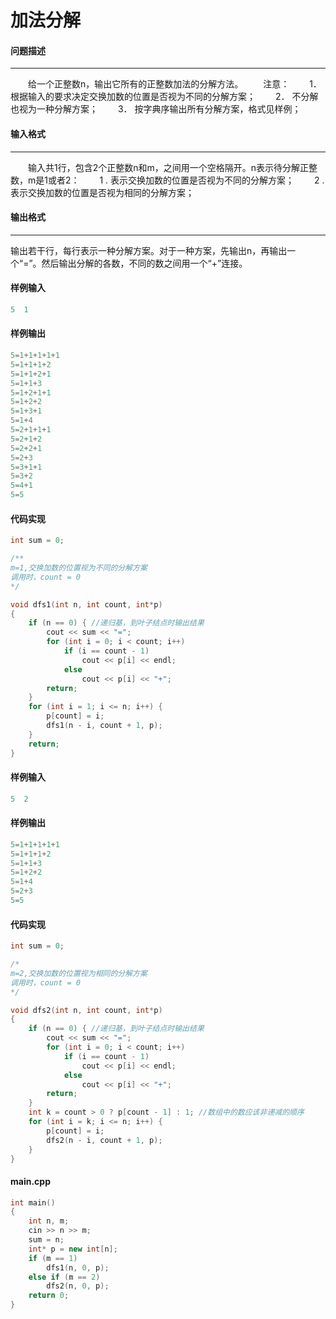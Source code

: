 # 加法分解



#### 问题描述

------

　　给一个正整数n，输出它所有的正整数加法的分解方法。
　　注意：
　　1． 根据输入的要求决定交换加数的位置是否视为不同的分解方案；
　　2． 不分解也视为一种分解方案；
　　3． 按字典序输出所有分解方案，格式见样例；

#### 输入格式

------

　　输入共1行，包含2个正整数n和m，之间用一个空格隔开。n表示待分解正整数，m是1或者2：
　　1 .   表示交换加数的位置是否视为不同的分解方案；
　　2 .   表示交换加数的位置是否视为相同的分解方案；

#### 输出格式

------

输出若干行，每行表示一种分解方案。对于一种方案，先输出n，再输出一个“=”。然后输出分解的各数，不同的数之间用一个“+”连接。



#### 样例输入

```c++
5  1
```

####  样例输出

```c++
5=1+1+1+1+1
5=1+1+1+2
5=1+1+2+1
5=1+1+3
5=1+2+1+1
5=1+2+2
5=1+3+1
5=1+4
5=2+1+1+1
5=2+1+2
5=2+2+1
5=2+3
5=3+1+1
5=3+2
5=4+1
5=5
```

#### 代码实现

```c++
int sum = 0;

/**
m=1,交换加数的位置视为不同的分解方案
调用时，count = 0
*/

void dfs1(int n, int count, int*p)
{
	if (n == 0) { //递归基，到叶子结点时输出结果
		cout << sum << "=";
		for (int i = 0; i < count; i++)
			if (i == count - 1)
				cout << p[i] << endl;
			else
				cout << p[i] << "+";
		return;
	}
	for (int i = 1; i <= n; i++) {
		p[count] = i;
		dfs1(n - i, count + 1, p);
	}
	return;
}

```



#### 样例输入

```c++
5  2
```

#### 样例输出

```c++
5=1+1+1+1+1
5=1+1+1+2
5=1+1+3
5=1+2+2
5=1+4
5=2+3
5=5
```

#### 代码实现

```c++
int sum = 0;

/*
m=2,交换加数的位置视为相同的分解方案
调用时，count = 0
*/

void dfs2(int n, int count, int*p)
{
	if (n == 0) { //递归基，到叶子结点时输出结果
		cout << sum << "=";
		for (int i = 0; i < count; i++)
			if (i == count - 1)
				cout << p[i] << endl;
			else
				cout << p[i] << "+";
		return;
	}
	int k = count > 0 ? p[count - 1] : 1; //数组中的数应该非递减的顺序
	for (int i = k; i <= n; i++) {
		p[count] = i;
		dfs2(n - i, count + 1, p);
	}
}

```

#### main.cpp

```c++
int main()
{
	int n, m;
	cin >> n >> m;
	sum = n;
	int* p = new int[n];
	if (m == 1)
		dfs1(n, 0, p);
	else if (m == 2)
		dfs2(n, 0, p);
	return 0;
}

```

